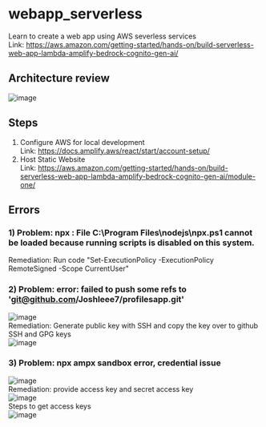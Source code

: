 # webapp_serverless
Learn to create a web app using AWS severless services</br>
Link: https://aws.amazon.com/getting-started/hands-on/build-serverless-web-app-lambda-amplify-bedrock-cognito-gen-ai/
## Architecture review
![image](https://github.com/user-attachments/assets/4a0fd78c-6913-4396-9246-9ab4631476ed)

## Steps
1) Configure AWS for local development</br>
Link: https://docs.amplify.aws/react/start/account-setup/
2) Host Static Website</br>
Link: https://aws.amazon.com/getting-started/hands-on/build-serverless-web-app-lambda-amplify-bedrock-cognito-gen-ai/module-one/

## Errors
### 1) Problem: npx : File C:\Program Files\nodejs\npx.ps1 cannot be loaded because running scripts is disabled on this system.</br>
Remediation: Run code "Set-ExecutionPolicy -ExecutionPolicy RemoteSigned -Scope CurrentUser" </br>

### 2) Problem: error: failed to push some refs to 'git@github.com/Joshleee7/profilesapp.git' </br>
![image](https://github.com/user-attachments/assets/b971ba79-0ff2-43c2-9ea0-055195bcbd97) </br>
Remediation: Generate public key with SSH and copy the key over to github SSH and GPG keys </br>
![image](https://github.com/user-attachments/assets/f82ba403-669d-4159-a62d-a1aab68cb11b)</br>

### 3) Problem: npx ampx sandbox error, credential issue </br> 
![image](https://github.com/user-attachments/assets/84344c8e-b531-4f5e-9c73-df855fd75af8)</br>
Remediation: provide access key and secret access key</br>
![image](https://github.com/user-attachments/assets/71098852-75ed-4ee0-ad39-b36ba7604a31) </br>
Steps to get access keys</br>
![image](https://github.com/user-attachments/assets/63e26ee5-45f7-456f-9702-ef0371aaa642)





